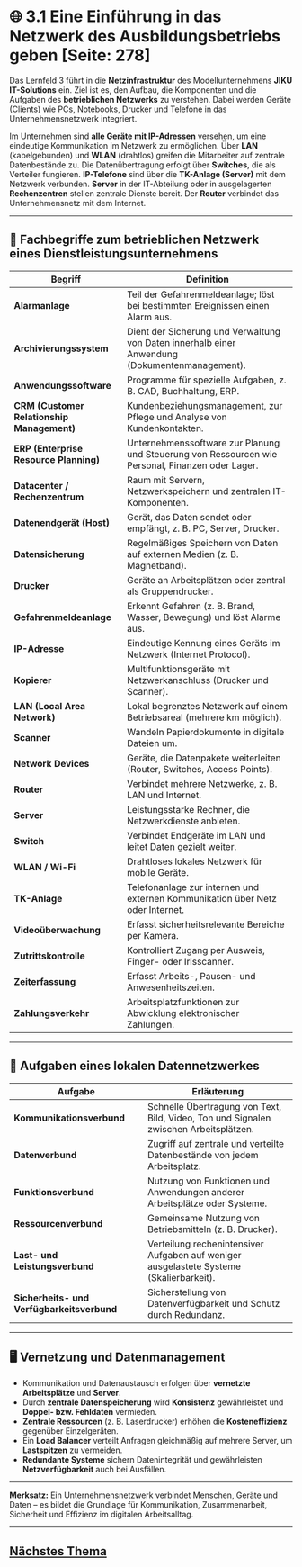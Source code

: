 # 🌐 3.1 Eine Einführung in das Netzwerk des Ausbildungsbetriebs geben [Seite: 278]

Das Lernfeld 3 führt in die **Netzinfrastruktur** des Modellunternehmens **JIKU IT-Solutions** ein. Ziel ist es, den Aufbau, die Komponenten und die Aufgaben des **betrieblichen Netzwerks** zu verstehen. Dabei werden Geräte (Clients) wie PCs, Notebooks, Drucker und Telefone in das Unternehmensnetzwerk integriert.

Im Unternehmen sind **alle Geräte mit IP-Adressen** versehen, um eine eindeutige Kommunikation im Netzwerk zu ermöglichen. Über **LAN** (kabelgebunden) und **WLAN** (drahtlos) greifen die Mitarbeiter auf zentrale Datenbestände zu. Die Datenübertragung erfolgt über **Switches**, die als Verteiler fungieren. **IP-Telefone** sind über die **TK-Anlage (Server)** mit dem Netzwerk verbunden.
**Server** in der IT-Abteilung oder in ausgelagerten **Rechenzentren** stellen zentrale Dienste bereit. Der **Router** verbindet das Unternehmensnetz mit dem Internet.

---

## 🧩 Fachbegriffe zum betrieblichen Netzwerk eines Dienstleistungsunternehmens

| Begriff                                    | Definition                                                                                       |
| ------------------------------------------ | ------------------------------------------------------------------------------------------------ |
| **Alarmanlage**                            | Teil der Gefahrenmeldeanlage; löst bei bestimmten Ereignissen einen Alarm aus.                   |
| **Archivierungssystem**                    | Dient der Sicherung und Verwaltung von Daten innerhalb einer Anwendung (Dokumentenmanagement).   |
| **Anwendungssoftware**                     | Programme für spezielle Aufgaben, z. B. CAD, Buchhaltung, ERP.                                   |
| **CRM (Customer Relationship Management)** | Kundenbeziehungsmanagement, zur Pflege und Analyse von Kundenkontakten.                          |
| **ERP (Enterprise Resource Planning)**     | Unternehmenssoftware zur Planung und Steuerung von Ressourcen wie Personal, Finanzen oder Lager. |
| **Datacenter / Rechenzentrum**             | Raum mit Servern, Netzwerkspeichern und zentralen IT-Komponenten.                                |
| **Datenendgerät (Host)**                   | Gerät, das Daten sendet oder empfängt, z. B. PC, Server, Drucker.                                |
| **Datensicherung**                         | Regelmäßiges Speichern von Daten auf externen Medien (z. B. Magnetband).                         |
| **Drucker**                                | Geräte an Arbeitsplätzen oder zentral als Gruppendrucker.                                        |
| **Gefahrenmeldeanlage**                    | Erkennt Gefahren (z. B. Brand, Wasser, Bewegung) und löst Alarme aus.                            |
| **IP-Adresse**                             | Eindeutige Kennung eines Geräts im Netzwerk (Internet Protocol).                                 |
| **Kopierer**                               | Multifunktionsgeräte mit Netzwerkanschluss (Drucker und Scanner).                                |
| **LAN (Local Area Network)**               | Lokal begrenztes Netzwerk auf einem Betriebsareal (mehrere km möglich).                          |
| **Scanner**                                | Wandeln Papierdokumente in digitale Dateien um.                                                  |
| **Network Devices**                        | Geräte, die Datenpakete weiterleiten (Router, Switches, Access Points).                          |
| **Router**                                 | Verbindet mehrere Netzwerke, z. B. LAN und Internet.                                             |
| **Server**                                 | Leistungsstarke Rechner, die Netzwerkdienste anbieten.                                           |
| **Switch**                                 | Verbindet Endgeräte im LAN und leitet Daten gezielt weiter.                                      |
| **WLAN / Wi-Fi**                           | Drahtloses lokales Netzwerk für mobile Geräte.                                                   |
| **TK-Anlage**                              | Telefonanlage zur internen und externen Kommunikation über Netz oder Internet.                   |
| **Videoüberwachung**                       | Erfasst sicherheitsrelevante Bereiche per Kamera.                                                |
| **Zutrittskontrolle**                      | Kontrolliert Zugang per Ausweis, Finger- oder Irisscanner.                                       |
| **Zeiterfassung**                          | Erfasst Arbeits-, Pausen- und Anwesenheitszeiten.                                                |
| **Zahlungsverkehr**                        | Arbeitsplatzfunktionen zur Abwicklung elektronischer Zahlungen.                                  |

---

## 🔧 Aufgaben eines lokalen Datennetzwerkes

| Aufgabe                                    | Erläuterung                                                                             |
| ------------------------------------------ | --------------------------------------------------------------------------------------- |
| **Kommunikationsverbund**                  | Schnelle Übertragung von Text, Bild, Video, Ton und Signalen zwischen Arbeitsplätzen.   |
| **Datenverbund**                           | Zugriff auf zentrale und verteilte Datenbestände von jedem Arbeitsplatz.                |
| **Funktionsverbund**                       | Nutzung von Funktionen und Anwendungen anderer Arbeitsplätze oder Systeme.              |
| **Ressourcenverbund**                      | Gemeinsame Nutzung von Betriebsmitteln (z. B. Drucker).                                 |
| **Last- und Leistungsverbund**             | Verteilung rechenintensiver Aufgaben auf weniger ausgelastete Systeme (Skalierbarkeit). |
| **Sicherheits- und Verfügbarkeitsverbund** | Sicherstellung von Datenverfügbarkeit und Schutz durch Redundanz.                       |

---

## 🖥️ Vernetzung und Datenmanagement

* Kommunikation und Datenaustausch erfolgen über **vernetzte Arbeitsplätze** und **Server**.
* Durch **zentrale Datenspeicherung** wird **Konsistenz** gewährleistet und **Doppel- bzw. Fehldaten** vermieden.
* **Zentrale Ressourcen** (z. B. Laserdrucker) erhöhen die **Kosteneffizienz** gegenüber Einzelgeräten.
* Ein **Load Balancer** verteilt Anfragen gleichmäßig auf mehrere Server, um **Lastspitzen** zu vermeiden.
* **Redundante Systeme** sichern Datenintegrität und gewährleisten **Netzverfügbarkeit** auch bei Ausfällen.

---

**Merksatz:**
Ein Unternehmensnetzwerk verbindet Menschen, Geräte und Daten – es bildet die Grundlage für Kommunikation, Zusammenarbeit, Sicherheit und Effizienz im digitalen Arbeitsalltag.
 

 ---

 ## [Nächstes Thema](../3.2_Hauptbestandteile_von_Computernetzen_unterscheiden/3.2_Hauptbestandteile_von_Computernetzen_unterscheiden.md/)